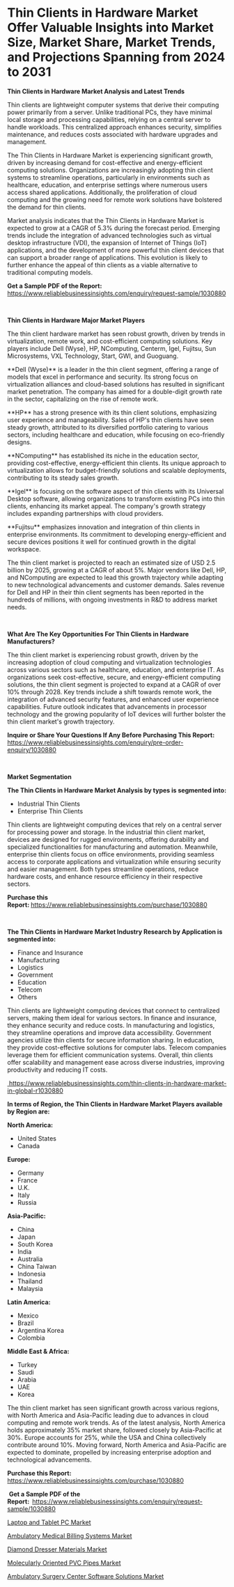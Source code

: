 <p><h1>Thin Clients in Hardware Market Offer Valuable Insights into Market Size, Market Share, Market Trends, and Projections Spanning from 2024 to 2031</h1></p><p><strong>Thin Clients in Hardware Market Analysis and Latest Trends</strong></p>
<p><p>Thin clients are lightweight computer systems that derive their computing power primarily from a server. Unlike traditional PCs, they have minimal local storage and processing capabilities, relying on a central server to handle workloads. This centralized approach enhances security, simplifies maintenance, and reduces costs associated with hardware upgrades and management.</p><p>The Thin Clients in Hardware Market is experiencing significant growth, driven by increasing demand for cost-effective and energy-efficient computing solutions. Organizations are increasingly adopting thin client systems to streamline operations, particularly in environments such as healthcare, education, and enterprise settings where numerous users access shared applications. Additionally, the proliferation of cloud computing and the growing need for remote work solutions have bolstered the demand for thin clients.</p><p>Market analysis indicates that the Thin Clients in Hardware Market is expected to grow at a CAGR of 5.3% during the forecast period. Emerging trends include the integration of advanced technologies such as virtual desktop infrastructure (VDI), the expansion of Internet of Things (IoT) applications, and the development of more powerful thin client devices that can support a broader range of applications. This evolution is likely to further enhance the appeal of thin clients as a viable alternative to traditional computing models.</p></p>
<p><strong>Get a Sample PDF of the Report:&nbsp;</strong> <a href="https://www.reliablebusinessinsights.com/enquiry/request-sample/1030880?utm_campaign=1121&utm_medium=2&utm_source=Github&utm_content=ia&utm_term=03122024&utm_id=thin-clients-in-hardware">https://www.reliablebusinessinsights.com/enquiry/request-sample/1030880</a></p>
<p>&nbsp;</p>
<p><strong>Thin Clients in Hardware Major Market Players</strong></p>
<p><p>The thin client hardware market has seen robust growth, driven by trends in virtualization, remote work, and cost-efficient computing solutions. Key players include Dell (Wyse), HP, NComputing, Centerm, Igel, Fujitsu, Sun Microsystems, VXL Technology, Start, GWI, and Guoguang.</p><p>**Dell (Wyse)** is a leader in the thin client segment, offering a range of models that excel in performance and security. Its strong focus on virtualization alliances and cloud-based solutions has resulted in significant market penetration. The company has aimed for a double-digit growth rate in the sector, capitalizing on the rise of remote work.</p><p>**HP** has a strong presence with its thin client solutions, emphasizing user experience and manageability. Sales of HP's thin clients have seen steady growth, attributed to its diversified portfolio catering to various sectors, including healthcare and education, while focusing on eco-friendly designs.</p><p>**NComputing** has established its niche in the education sector, providing cost-effective, energy-efficient thin clients. Its unique approach to virtualization allows for budget-friendly solutions and scalable deployments, contributing to its steady sales growth.</p><p>**Igel** is focusing on the software aspect of thin clients with its Universal Desktop software, allowing organizations to transform existing PCs into thin clients, enhancing its market appeal. The company's growth strategy includes expanding partnerships with cloud providers.</p><p>**Fujitsu** emphasizes innovation and integration of thin clients in enterprise environments. Its commitment to developing energy-efficient and secure devices positions it well for continued growth in the digital workspace.</p><p>The thin client market is projected to reach an estimated size of USD 2.5 billion by 2025, growing at a CAGR of about 5%. Major vendors like Dell, HP, and NComputing are expected to lead this growth trajectory while adapting to new technological advancements and customer demands. Sales revenue for Dell and HP in their thin client segments has been reported in the hundreds of millions, with ongoing investments in R&D to address market needs.</p></p>
<p>&nbsp;</p>
<p><strong>What Are The Key Opportunities For Thin Clients in Hardware Manufacturers?</strong></p>
<p><p>The thin client market is experiencing robust growth, driven by the increasing adoption of cloud computing and virtualization technologies across various sectors such as healthcare, education, and enterprise IT. As organizations seek cost-effective, secure, and energy-efficient computing solutions, the thin client segment is projected to expand at a CAGR of over 10% through 2028. Key trends include a shift towards remote work, the integration of advanced security features, and enhanced user experience capabilities. Future outlook indicates that advancements in processor technology and the growing popularity of IoT devices will further bolster the thin client market's growth trajectory.</p></p>
<p><strong>Inquire or Share Your Questions If Any Before Purchasing This Report:</strong> <a href="https://www.reliablebusinessinsights.com/enquiry/pre-order-enquiry/1030880?utm_campaign=1121&utm_medium=2&utm_source=Github&utm_content=ia&utm_term=03122024&utm_id=thin-clients-in-hardware">https://www.reliablebusinessinsights.com/enquiry/pre-order-enquiry/1030880</a></p>
<p>&nbsp;</p>
<p><strong>Market Segmentation</strong></p>
<p><strong>The Thin Clients in Hardware Market Analysis by types is segmented into:</strong></p>
<p><ul><li>Industrial Thin Clients</li><li>Enterprise Thin Clients</li></ul></p>
<p><p>Thin clients are lightweight computing devices that rely on a central server for processing power and storage. In the industrial thin client market, devices are designed for rugged environments, offering durability and specialized functionalities for manufacturing and automation. Meanwhile, enterprise thin clients focus on office environments, providing seamless access to corporate applications and virtualization while ensuring security and easier management. Both types streamline operations, reduce hardware costs, and enhance resource efficiency in their respective sectors.</p></p>
<p><strong>Purchase this Report:&nbsp;</strong><a href="https://www.reliablebusinessinsights.com/purchase/1030880?utm_campaign=1121&utm_medium=2&utm_source=Github&utm_content=ia&utm_term=03122024&utm_id=thin-clients-in-hardware">https://www.reliablebusinessinsights.com/purchase/1030880</a></p>
<p>&nbsp;</p>
<p><strong>The Thin Clients in Hardware Market Industry Research by Application is segmented into:</strong></p>
<p><ul><li>Finance and Insurance</li><li>Manufacturing</li><li>Logistics</li><li>Government</li><li>Education</li><li>Telecom</li><li>Others</li></ul></p>
<p><p>Thin clients are lightweight computing devices that connect to centralized servers, making them ideal for various sectors. In finance and insurance, they enhance security and reduce costs. In manufacturing and logistics, they streamline operations and improve data accessibility. Government agencies utilize thin clients for secure information sharing. In education, they provide cost-effective solutions for computer labs. Telecom companies leverage them for efficient communication systems. Overall, thin clients offer scalability and management ease across diverse industries, improving productivity and reducing IT costs.</p></p>
<p><a href="https://www.reliablebusinessinsights.com/thin-clients-in-hardware-market-in-global-r1030880?utm_campaign=1121&utm_medium=2&utm_source=Github&utm_content=ia&utm_term=03122024&utm_id=thin-clients-in-hardware">&nbsp;https://www.reliablebusinessinsights.com/thin-clients-in-hardware-market-in-global-r1030880</a></p>
<p><strong>In terms of Region, the Thin Clients in Hardware Market Players available by Region are:</strong></p>
<p>
    <p> <strong> North America: </strong>
        <ul>
            <li>United States</li>
            <li>Canada</li>
        </ul>
        </p> 
    <p> <strong> Europe: </strong>
        <ul>
            <li>Germany</li>
            <li>France</li>
            <li>U.K.</li>
            <li>Italy</li>
            <li>Russia</li>
        </ul>
        </p> 
    <p> <strong> Asia-Pacific: </strong>
        <ul>
            <li>China</li>
            <li>Japan</li>
            <li>South Korea</li>
            <li>India</li>
            <li>Australia</li>
            <li>China Taiwan</li>
            <li>Indonesia</li>
            <li>Thailand</li>
            <li>Malaysia</li>
        </ul>
        </p> 
    <p> <strong> Latin America: </strong>
        <ul>
            <li>Mexico</li>
            <li>Brazil</li>
            <li>Argentina Korea</li>
            <li>Colombia</li>
        </ul>
        </p> 
    <p> <strong> Middle East & Africa: </strong>
        <ul>
            <li>Turkey</li>
            <li>Saudi</li>
            <li>Arabia</li>
            <li>UAE</li>
            <li>Korea</li>
        </ul>
    </p>
    </p>
<p><p>The thin client market has seen significant growth across various regions, with North America and Asia-Pacific leading due to advances in cloud computing and remote work trends. As of the latest analysis, North America holds approximately 35% market share, followed closely by Asia-Pacific at 30%. Europe accounts for 25%, while the USA and China collectively contribute around 10%. Moving forward, North America and Asia-Pacific are expected to dominate, propelled by increasing enterprise adoption and technological advancements.</p></p>
<p><strong>Purchase this Report: </strong><a href="https://www.reliablebusinessinsights.com/purchase/1030880?utm_campaign=1121&utm_medium=2&utm_source=Github&utm_content=ia&utm_term=03122024&utm_id=thin-clients-in-hardware">https://www.reliablebusinessinsights.com/purchase/1030880</a></p>
<p>&nbsp;<strong>Get a Sample PDF of the Report:&nbsp;&nbsp;</strong><a href="https://www.reliablebusinessinsights.com/enquiry/request-sample/1030880?utm_campaign=1121&utm_medium=2&utm_source=Github&utm_content=ia&utm_term=03122024&utm_id=thin-clients-in-hardware">https://www.reliablebusinessinsights.com/enquiry/request-sample/1030880</a></p>
<p><strong></strong></p>
<p><p><a href="https://www.linkedin.com/pulse/laptop-tablet-pc-market-forecasts-trends-impact-analysis-zf1se?utm_campaign=1121&utm_medium=2&utm_source=Github&utm_content=ia&utm_term=03122024&utm_id=thin-clients-in-hardware">Laptop and Tablet PC Market</a></p><p><a href="https://issuu.com/reportprime-2/docs/ambulatory-medical-billing-systems-market-size-203?utm_campaign=1121&utm_medium=2&utm_source=Github&utm_content=ia&utm_term=03122024&utm_id=thin-clients-in-hardware">Ambulatory Medical Billing Systems Market</a></p><p><a href="https://github.com/AlisaRowe24/Market-Research-Report-List-1/blob/main/diamond-dresser-materials-market.md?utm_campaign=1121&utm_medium=2&utm_source=Github&utm_content=ia&utm_term=03122024&utm_id=thin-clients-in-hardware">Diamond Dresser Materials Market</a></p><p><a href="https://github.com/HobertDavis43/Market-Research-Report-List-1/blob/main/molecularly-oriented-pvc-pipes-market.md?utm_campaign=1121&utm_medium=2&utm_source=Github&utm_content=ia&utm_term=03122024&utm_id=thin-clients-in-hardware">Molecularly Oriented PVC Pipes Market</a></p><p><a href="https://issuu.com/reportprime-2/docs/ambulatory-surgery-center-software-solutions-marke?utm_campaign=1121&utm_medium=2&utm_source=Github&utm_content=ia&utm_term=03122024&utm_id=thin-clients-in-hardware">Ambulatory Surgery Center Software Solutions Market</a></p></p>
